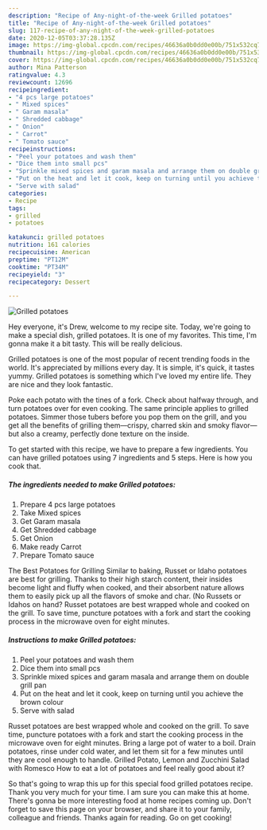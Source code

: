 ```yaml
---
description: "Recipe of Any-night-of-the-week Grilled potatoes"
title: "Recipe of Any-night-of-the-week Grilled potatoes"
slug: 117-recipe-of-any-night-of-the-week-grilled-potatoes
date: 2020-12-05T03:37:28.135Z
image: https://img-global.cpcdn.com/recipes/46636a0b0dd0e00b/751x532cq70/grilled-potatoes-recipe-main-photo.jpg
thumbnail: https://img-global.cpcdn.com/recipes/46636a0b0dd0e00b/751x532cq70/grilled-potatoes-recipe-main-photo.jpg
cover: https://img-global.cpcdn.com/recipes/46636a0b0dd0e00b/751x532cq70/grilled-potatoes-recipe-main-photo.jpg
author: Mina Patterson
ratingvalue: 4.3
reviewcount: 12696
recipeingredient:
- "4 pcs large potatoes"
- " Mixed spices"
- " Garam masala"
- " Shredded cabbage"
- " Onion"
- " Carrot"
- " Tomato sauce"
recipeinstructions:
- "Peel your potatoes and wash them"
- "Dice them into small pcs"
- "Sprinkle mixed spices and garam masala and arrange them on double grill pan"
- "Put on the heat and let it cook, keep on turning until you achieve the brown colour"
- "Serve with salad"
categories:
- Recipe
tags:
- grilled
- potatoes

katakunci: grilled potatoes 
nutrition: 161 calories
recipecuisine: American
preptime: "PT12M"
cooktime: "PT34M"
recipeyield: "3"
recipecategory: Dessert

---
```



![Grilled potatoes](https://img-global.cpcdn.com/recipes/46636a0b0dd0e00b/751x532cq70/grilled-potatoes-recipe-main-photo.jpg)

Hey everyone, it's Drew, welcome to my recipe site. Today, we're going to make a special dish, grilled potatoes. It is one of my favorites. This time, I'm gonna make it a bit tasty. This will be really delicious.

Grilled potatoes is one of the most popular of recent trending foods in the world. It's appreciated by millions every day. It is simple, it's quick, it tastes yummy. Grilled potatoes is something which I've loved my entire life. They are nice and they look fantastic.

Poke each potato with the tines of a fork. Check about halfway through, and turn potatoes over for even cooking. The same principle applies to grilled potatoes. Simmer those tubers before you pop them on the grill, and you get all the benefits of grilling them—crispy, charred skin and smoky flavor—but also a creamy, perfectly done texture on the inside.


To get started with this recipe, we have to prepare a few ingredients. You can have grilled potatoes using 7 ingredients and 5 steps. Here is how you cook that.

<!--inarticleads1-->

##### The ingredients needed to make Grilled potatoes:

1. Prepare 4 pcs large potatoes
1. Take  Mixed spices
1. Get  Garam masala
1. Get  Shredded cabbage
1. Get  Onion
1. Make ready  Carrot
1. Prepare  Tomato sauce


The Best Potatoes for Grilling Similar to baking, Russet or Idaho potatoes are best for grilling. Thanks to their high starch content, their insides become light and fluffy when cooked, and their absorbent nature allows them to easily pick up all the flavors of smoke and char. (No Russets or Idahos on hand? Russet potatoes are best wrapped whole and cooked on the grill. To save time, puncture potatoes with a fork and start the cooking process in the microwave oven for eight minutes. 

<!--inarticleads2-->

##### Instructions to make Grilled potatoes:

1. Peel your potatoes and wash them
1. Dice them into small pcs
1. Sprinkle mixed spices and garam masala and arrange them on double grill pan
1. Put on the heat and let it cook, keep on turning until you achieve the brown colour
1. Serve with salad


Russet potatoes are best wrapped whole and cooked on the grill. To save time, puncture potatoes with a fork and start the cooking process in the microwave oven for eight minutes. Bring a large pot of water to a boil. Drain potatoes, rinse under cold water, and let them sit for a few minutes until they are cool enough to handle. Grilled Potato, Lemon and Zucchini Salad with Romesco How to eat a lot of potatoes and feel really good about it? 

So that's going to wrap this up for this special food grilled potatoes recipe. Thank you very much for your time. I am sure you can make this at home. There's gonna be more interesting food at home recipes coming up. Don't forget to save this page on your browser, and share it to your family, colleague and friends. Thanks again for reading. Go on get cooking!
